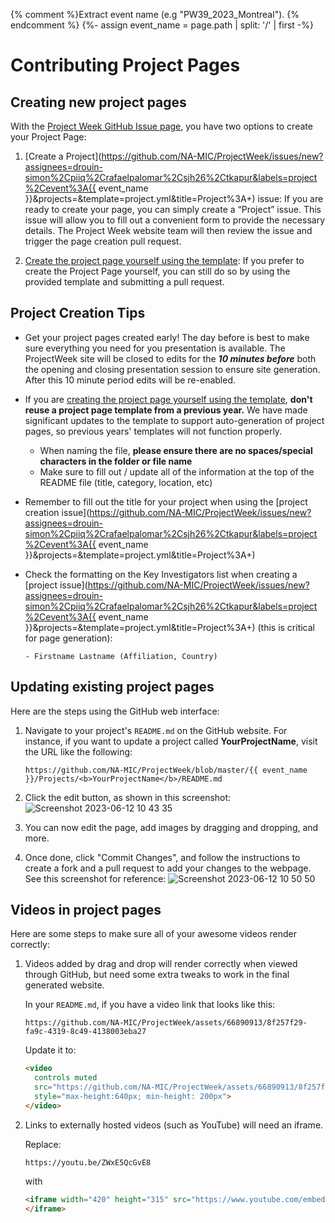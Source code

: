 ---
---
{% comment %}Extract event name (e.g "PW39_2023_Montreal"). {% endcomment %}
{%- assign event_name = page.path | split: '/' | first -%}

# Contributing Project Pages

## Creating new project pages

With the [Project Week GitHub Issue page](https://github.com/NA-MIC/ProjectWeek/issues/new/choose), you have two options to create your Project Page:


1. [Create a Project](https://github.com/NA-MIC/ProjectWeek/issues/new?assignees=drouin-simon%2Cpiiq%2Crafaelpalomar%2Csjh26%2Ctkapur&labels=project%2Cevent%3A{{ event_name }}&projects=&template=project.yml&title=Project%3A+) issue: If you are ready to create your page, you can simply create a “Project” issue. This issue will allow you to fill out a convenient form to provide the necessary details.  The Project Week website team will then review the issue and trigger the page creation pull request.

2. [Create the project page yourself using the template](Projects/README.md): If you prefer to create the Project Page yourself, you can still do so by using the provided template and submitting a pull request.

## Project Creation Tips

- Get your project pages created early!  The day before is best to make sure everything you need for you presentation is available.  The ProjectWeek site will be closed to edits for the ***10 minutes before*** both the opening and closing presentation session to ensure site generation. After this 10 minute period edits will be re-enabled.

- If you are [creating the project page yourself using the template](Projects/README.md), **don't reuse a project page template from a previous year.**  We have made significant updates to the template to support auto-generation of project pages, so previous years' templates will not function properly.

    - When naming the file, **please ensure there are no spaces/special characters in the folder or file name**
    - Make sure to fill out / update all of the information at the top of the README file (title, category, location, etc)

- Remember to fill out the title for your project when using the [project creation issue](https://github.com/NA-MIC/ProjectWeek/issues/new?assignees=drouin-simon%2Cpiiq%2Crafaelpalomar%2Csjh26%2Ctkapur&labels=project%2Cevent%3A{{ event_name }}&projects=&template=project.yml&title=Project%3A+)

- Check the formatting on the Key Investigators list when creating a [project issue](https://github.com/NA-MIC/ProjectWeek/issues/new?assignees=drouin-simon%2Cpiiq%2Crafaelpalomar%2Csjh26%2Ctkapur&labels=project%2Cevent%3A{{ event_name }}&projects=&template=project.yml&title=Project%3A+) (this is critical for page generation):

    `- Firstname Lastname (Affiliation, Country)`

## Updating existing project pages

Here are the steps using the GitHub web interface:

1. Navigate to your project's `README.md` on the GitHub website. For instance, if you want to update a project called **YourProjectName**, visit the URL like the following:

    ```
    https://github.com/NA-MIC/ProjectWeek/blob/master/{{ event_name }}/Projects/<b>YourProjectName</b>/README.md
    ```

2. Click the edit button, as shown in this screenshot: ![Screenshot 2023-06-12 10 43 35](https://github.com/NA-MIC/ProjectWeek/assets/25040869/ab01a7bf-c1e4-4c23-9aca-e2c6421ca530)

3. You can now edit the page, add images by dragging and dropping, and more.

4. Once done, click "Commit Changes", and follow the instructions to create a fork and a pull request to add your changes to the webpage. See this screenshot for reference: ![Screenshot 2023-06-12 10 50 50](https://github.com/NA-MIC/ProjectWeek/assets/25040869/180e81bb-d4f9-4f65-8569-a93192b2828e)

## Videos in project pages

Here are some steps to make sure all of your awesome videos render correctly:

1. Videos added by drag and drop will render correctly when viewed through GitHub, but need some extra tweaks to work in the final generated website.


    In your `README.md`, if you have a video link that looks like this:

    ```
    https://github.com/NA-MIC/ProjectWeek/assets/66890913/8f257f29-fa9c-4319-8c49-4138003eba27
    ```

    Update it to:

    ```html
    <video
      controls muted
      src="https://github.com/NA-MIC/ProjectWeek/assets/66890913/8f257f29-fa9c-4319-8c49-4138003eba27"
      style="max-height:640px; min-height: 200px">
    </video>
    ```

2. Links to externally hosted videos (such as YouTube) will need an iframe.

    Replace:

    ```
    https://youtu.be/ZWxE5QcGvE8
    ```

    with

    ````html
    <iframe width="420" height="315" src="https://www.youtube.com/embed/ZWxE5QcGvE8">
    </iframe>
    ````
